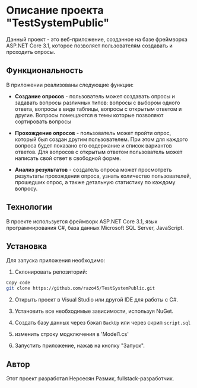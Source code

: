 # Описание проекта "TestSystemPublic"  
Данный проект - это веб-приложение, созданное на базе фреймворка ASP.NET Core 3.1, которое позволяет пользователям создавать и проходить опросы.  

## Функциональность
В приложении реализованы следующие функции:

*  **Создание опросов** - пользователь может создавать опросы и задавать вопросы различных типов: вопросы с выбором одного ответа, вопросы в виде таблицы, вопросы с открытым ответом и другие. Вопросы помещаются в темы которые позволяют сортировать вопросы  

* **Прохождение опросов** - пользователь может пройти опрос, который был создан другим пользователем. При этом для каждого вопроса будет показано его содержание и список вариантов ответов. Для вопросов с открытым ответом пользователь может написать свой ответ в свободной форме.  

* **Анализ результатов** - создатель опроса может просмотреть результаты прохождения опроса, узнать количество пользователей, прошедших опрос, а также детальную статистику по каждому вопросу.  

## Технологии  
В проекте используется фреймворк ASP.NET Core 3.1, язык программирования C#, база данных Microsoft SQL Server, JavaScript.  

## Установка
Для запуска приложения необходимо:

1. Склонировать репозиторий:
```bash
Copy code
git clone https://github.com/razo45/TestSystemPublic.git
```
2. Открыть проект в Visual Studio или другой IDE для работы с C#.

3. Установить все необходимые зависимости, используя NuGet.

4. Создать базу данных через бэкап `BackUp` или через скрип `script.sql`

5. изменить строку модключения в 'Model1.cs'

4. Запустить приложение, нажав на кнопку "Запуск".

## Автор
Этот проект разработал Нерсесян Размик, fullstack-разработчик.  
